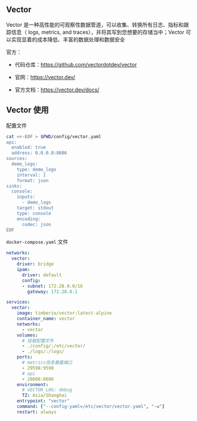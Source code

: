 ## Vector

Vector 是一种高性能的可观察性数据管道，可以收集、转换所有日志、指标和跟踪信息（ logs, metrics, and traces），并将其写到您想要的存储当中；Vector 可以实现显着的成本降低、丰富的数据处理和数据安全

官方：

- 代码仓库：<https://github.com/vectordotdev/vector>

- 官网：<https://vector.dev/>
- 官方文档：<https://vector.dev/docs/>

## Vector 使用

配置文件

```bash
cat <<-EOF > $PWD/config/vector.yaml
api:
  enabled: true
  address: 0.0.0.0:8686
sources:
  demo_logs:
    type: demo_logs
    interval: 1
    format: json
sinks:
  console:
    inputs:
      - demo_logs
    target: stdout
    type: console
    encoding:
      codec: json
EOF

```

`docker-compose.yaml` 文件

```yaml
networks:
  vector:
    driver: bridge
    ipam:
      driver: default
      config:
      - subnet: 172.28.0.0/16
        gateway: 172.28.0.1

services:
  vector:
    image: timberio/vector:latest-alpine
    container_name: vector
    networks:
      - vector
    volumes:
      # 挂载配置文件
      - ./config/:/etc/vector/
      - ./logs/:/logs/
    ports:
      # metrics信息暴露端口
      - 29598:9598
      # api
      - 28686:8686
    environment:
      # VECTOR_LOG: debug
      TZ: Asia/Shanghai
    entrypoint: "vector"
    command: ["--config-yaml=/etc/vector/vector.yaml", "-w"]
    restart: always

```

